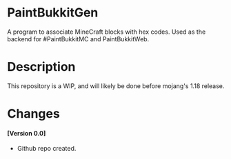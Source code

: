 # PaintBukkitGen
A program to associate MineCraft blocks with hex codes.
Used as the backend for #PaintBukkitMC and PaintBukkitWeb.

# Description
This repository is a WIP, and will likely be done before mojang's 1.18 release.

# Changes
#### [Version 0.0]
- Github repo created.
